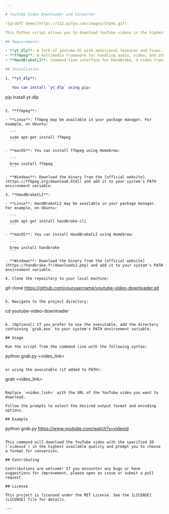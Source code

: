 ```yaml
---

# YouTube Video Downloader and Converter

![grabYT Demo](https://s12.gifyu.com/images/Sfp9a.gif)

This Python script allows you to download YouTube videos in the highest available quality and convert them to various formats using different encoding options. It utilizes the `yt_dlp` library for downloading videos and supports conversion to MP4, MOV, MKV, and AVI formats.

## Requirements

- **yt_dlp**: A fork of youtube-dl with additional features and fixes.
- **ffmpeg**: A multimedia framework for handling audio, video, and other multimedia files.
- **HandBrakeCLI**: Command-line interface for HandBrake, a video transcoder.

## Installation

1. **yt_dlp**:

   You can install `yt_dlp` using pip:

   ```
   pip install yt-dlp
   ```

2. **ffmpeg**:

   - **Linux**: ffmpeg may be available in your package manager. For example, on Ubuntu:
   
     ```
     sudo apt-get install ffmpeg
     ```

   - **macOS**: You can install ffmpeg using Homebrew:
   
     ```
     brew install ffmpeg
     ```

   - **Windows**: Download the binary from the [official website](https://ffmpeg.org/download.html) and add it to your system's PATH environment variable.

3. **HandBrakeCLI**:

   - **Linux**: HandBrakeCLI may be available in your package manager. For example, on Ubuntu:
   
     ```
     sudo apt-get install handbrake-cli
     ```

   - **macOS**: You can install HandBrakeCLI using Homebrew:
   
     ```
     brew install handbrake
     ```

   - **Windows**: Download the binary from the [official website](https://handbrake.fr/downloads2.php) and add it to your system's PATH environment variable.

4. Clone the repository to your local machine:

   ```
   git clone https://github.com/yourusername/youtube-video-downloader.git
   ```

5. Navigate to the project directory:

   ```
   cd youtube-video-downloader
   ```

6. (Optional) If you prefer to use the executable, add the directory containing `grab.exe` to your system's PATH environment variable.

## Usage

Run the script from the command line with the following syntax:

```
python grab.py <video_link>
```

or using the executable (if added to PATH):

```
grab <video_link>
```

Replace `<video_link>` with the URL of the YouTube video you want to download.

Follow the prompts to select the desired output format and encoding options.

## Example

```
python grab.py https://www.youtube.com/watch?v=videoid
```

This command will download the YouTube video with the specified ID (`videoid`) in the highest available quality and prompt you to choose a format for conversion.

## Contributing

Contributions are welcome! If you encounter any bugs or have suggestions for improvement, please open an issue or submit a pull request.

## License

This project is licensed under the MIT License. See the [LICENSE](LICENSE) file for details.

---
```

